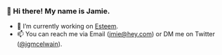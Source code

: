 ### 👋 Hi there! My name is Jamie.

- 🔭 I’m currently working on [Esteem](https://apps.apple.com/app/apple-store/id1481086419).
- 📫 You can reach me via Email ([jmie@hey.com](mailto:jmie@hey.com)) or DM me on Twitter ([@jgmcelwain](https://twitter.com/jgmcelwain)).
